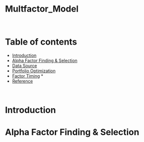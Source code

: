 # Multfactor_Model


<br/>

# **Table of contents**

<!--ts-->
* [Introduction](#introduction)
* [Alpha Factor Finding & Selection](#alpha-factor-finding&selection)
* [Data Source](#data-source)
* [Portfolio Optimization](#portfolio-optimization)
* [Factor Timing](#factor-timing)
    *
* [Reference](#reference)
<!--te-->


<br/>

# **Introduction**

# **Alpha Factor Finding & Selection**

